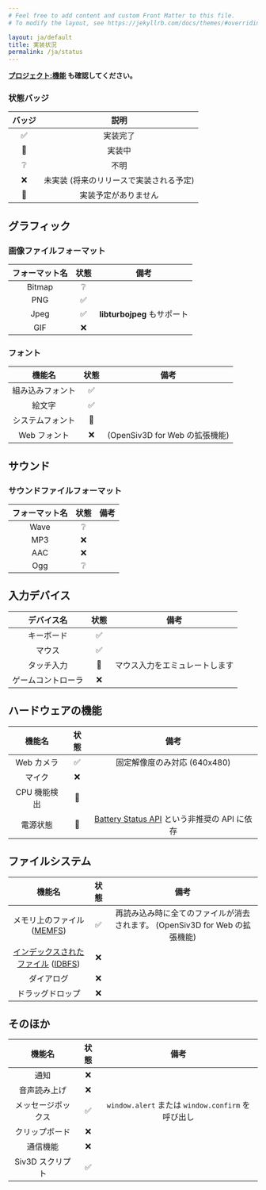 ```yaml
---
# Feel free to add content and custom Front Matter to this file.
# To modify the layout, see https://jekyllrb.com/docs/themes/#overriding-theme-defaults

layout: ja/default
title: 実装状況
permalink: /ja/status
---
```


**[プロジェクト:機能](https://github.com/nokotan/OpenSiv3D/projects/1) も確認してください。**

### 状態バッジ

| バッジ | 説明 |
| :--: | :--: |
| ✅ | 実装完了 |
| 🚧 | 実装中 |
| ❔ | 不明 |
| ❌ | 未実装 (将来のリリースで実装される予定) |
| 🚫 | 実装予定がありません |

## グラフィック

### 画像ファイルフォーマット

| フォーマット名 | 状態 | 備考 |
| :--: | :--: | :--: |
| Bitmap | ❔ | |
| PNG | ✅ | |
| Jpeg | ✅ | **libturbojpeg** もサポート |
| GIF | ❌ | |

### フォント

| 機能名 | 状態 | 備考 |
| :--: | :--: | :--: |
| 組み込みフォント | ✅ | |
| 絵文字 | ✅ | |
| システムフォント | 🚫 | |
| Web フォント | ❌ | (OpenSiv3D for Web の拡張機能) |

## サウンド

### サウンドファイルフォーマット

| フォーマット名 | 状態 | 備考 |
| :--: | :--: | :--: |
| Wave | ❔ | |
| MP3 | ❌ | |
| AAC | ❌ | |
| Ogg | ❔ | |

## 入力デバイス

| デバイス名 | 状態 | 備考 |
| :--: | :--: | :--: |
| キーボード | ✅ | |
| マウス | ✅ | |
| タッチ入力 | 🚧 | マウス入力をエミュレートします |
| ゲームコントローラ | ❌ | |

## ハードウェアの機能

| 機能名 | 状態 | 備考 |
| :--: | :--: | :--: |
| Web カメラ | ✅ | 固定解像度のみ対応 (640x480) |
| マイク | ❌ | |
| CPU 機能検出 | 🚫 | |
| 電源状態 | 🚫 | [Battery Status API](https://developer.mozilla.org/ja/docs/Web/API/Battery_Status_API) という非推奨の API に依存 |

## ファイルシステム

| 機能名 | 状態 | 備考 |
| :--: | :--: | :--: |
| メモリ上のファイル ([MEMFS](https://emscripten.org/docs/api_reference/Filesystem-API.html#filesystem-api-idbfs)) | ✅ | 再読み込み時に全てのファイルが消去されます。 (OpenSiv3D for Web の拡張機能) |
| [インデックスされたファイル](https://developer.mozilla.org/ja/docs/Web/API/IndexedDB_API) ([IDBFS](https://emscripten.org/docs/api_reference/Filesystem-API.html#filesystem-api-idbfs)) | ❌ | |
| ダイアログ | ❌ | |
| ドラッグドロップ | ❌ | |

## そのほか

| 機能名 | 状態 | 備考 |
| :--: | :--: | :--: |
| 通知 | ❌ | |
| 音声読み上げ | ❌ | |
| メッセージボックス | ✅ | `window.alert` または `window.confirm` を呼び出し |
| クリップボード | ❌ | |
| 通信機能 | ❌ | |
| Siv3D スクリプト | ✅ | |
